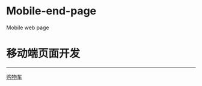 # Mobile-end-page
Mobile web page
<h1>移动端页面开发</h1>
<hr></hr>
<a href="https://htmlpreview.github.io/?https://github.com/cold-code/Mobile-end-page/blob/master/Shopping%20Cart/buy.html">购物车</a>
